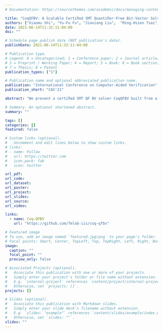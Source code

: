 ```yaml
---
# Documentation: https://sourcethemes.com/academic/docs/managing-content/

title: "CoqQFBV: A Scalable Certiﬁed SMT Quantiﬁer-Free Bit-Vector Solver"
authors: ["Xiaomu Shi", "Yu-Fu Fu", "Jiaxiang Liu",  "Ming-Hsien Tsai", "Bow-Yaw Wang", "Bo-Yin Yang"]
date: 2021-06-14T11:32:11-04:00
doi: ""

# Schedule page publish date (NOT publication's date).
publishDate: 2021-06-14T11:32:11-04:00

# Publication type.
# Legend: 0 = Uncategorized; 1 = Conference paper; 2 = Journal article;
# 3 = Preprint / Working Paper; 4 = Report; 5 = Book; 6 = Book section;
# 7 = Thesis; 8 = Patent
publication_types: ["1"]

# Publication name and optional abbreviated publication name.
publication: "International Conference on Computer-Aided Verification"
publication_short: "CAV'21"

abstract: "We present a certiﬁed SMT QF BV solver CoqQFBV built from a veriﬁed bit blasting algorithm, Kissat, and the veriﬁed SAT certiﬁcate checker GratChk in this paper. Our veriﬁed bit blasting algorithm supports the full QF BV logic of SMT-LIB; it is speciﬁed and formally veriﬁed in the proof assistant Coq. We compare CoqQFBV with CVC4, Bitwuzla, and Boolector on benchmarks from the QF BV division of the single query track in the 2020 SMT Competition, and real-world cryptographic program veriﬁcation problems. CoqQFBV surprisingly solves more program veriﬁcation problems with certiﬁcation than the 2020 SMT QF BV division winner Bitwuzla without certiﬁcation."

# Summary. An optional shortened abstract.
summary: ""

tags: []
categories: []
featured: false

# Custom links (optional).
#   Uncomment and edit lines below to show custom links.
# links:
# - name: Follow
#   url: https://twitter.com
#   icon_pack: fab
#   icon: twitter

url_pdf:
url_code:
url_dataset:
url_poster:
url_project:
url_slides:
url_source:
url_video:

links:
  - name: Coq-QFBV
    url: "https://github.com/fmlab-iis/coq-qfbv"

# Featured image
# To use, add an image named `featured.jpg/png` to your page's folder. 
# Focal points: Smart, Center, TopLeft, Top, TopRight, Left, Right, BottomLeft, Bottom, BottomRight.
image:
  caption: ""
  focal_point: ""
  preview_only: false

# Associated Projects (optional).
#   Associate this publication with one or more of your projects.
#   Simply enter your project's folder or file name without extension.
#   E.g. `internal-project` references `content/project/internal-project/index.md`.
#   Otherwise, set `projects: []`.
projects: []

# Slides (optional).
#   Associate this publication with Markdown slides.
#   Simply enter your slide deck's filename without extension.
#   E.g. `slides: "example"` references `content/slides/example/index.md`.
#   Otherwise, set `slides: ""`.
slides: ""
---
```

